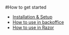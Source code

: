 #How to get started

- [Installation & Setup](Installation-&-setup.md)
- [How to use in backoffice](How-to-use-in-backoffice.md)
- [How to use in Razor](How-to-use-in-Razor.md)

